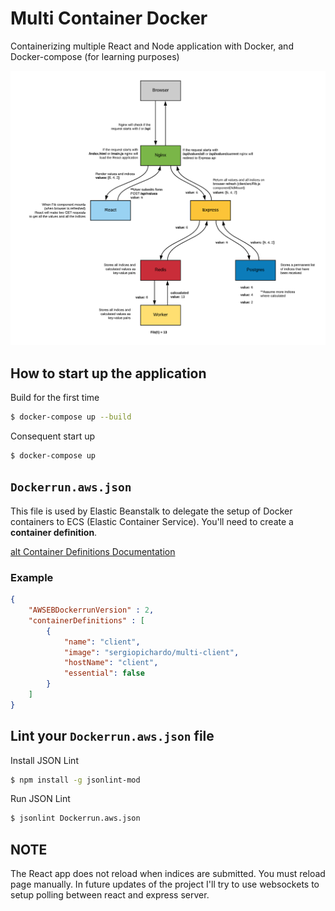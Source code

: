 # Multi Container Docker 
Containerizing multiple React and Node application with Docker, and Docker-compose (for learning purposes)

![alt Project Architecture](https://github.com/sergiopichardo/multi-container-docker/blob/master/diagrams/app-architecture.png)



## How to start up the application 

Build for the first time
```sh
$ docker-compose up --build
```

Consequent start up
```sh
$ docker-compose up
```

## `Dockerrun.aws.json`
This file is used by Elastic Beanstalk to delegate the setup of Docker containers to 
ECS (Elastic Container Service). You'll need to create a **container definition**. 

[alt Container Definitions Documentation](https://docs.aws.amazon.com/AmazonECS/latest/developerguide/task_definition_parameters.html)


### Example
```json
{
    "AWSEBDockerrunVersion" : 2, 
    "containerDefinitions" : [
        {
            "name": "client", 
            "image": "sergiopichardo/multi-client",
            "hostName": "client",
            "essential": false
        }
    ]  
}
```

## Lint your `Dockerrun.aws.json` file 
Install JSON Lint
```sh
$ npm install -g jsonlint-mod 
```

Run JSON Lint
```sh
$ jsonlint Dockerrun.aws.json
```














## NOTE
The React app does not reload when indices are submitted. You must reload page manually. 
In future updates of the project I'll try to use websockets to setup polling between react and express server.  



